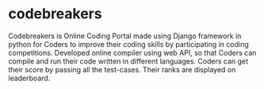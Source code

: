 # codebreakers
Codebreakers is Online Coding Portal made using Django framework in python for Coders to improve their coding skills by participating in coding competitions. Developed online compiler using web API, so that Coders can compile and run their code written in different languages. Coders can get their score by passing all the test-cases. Their ranks are displayed on leaderboard.             
